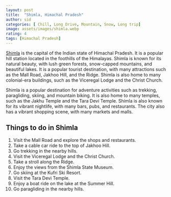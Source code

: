 ```yaml
---
layout: post
title:  "Shimla, Himachal Pradesh"
author: sid
categories: [ Chill, Long Drive, Mountain, Snow, Long trip]
image: assets/images/shimla.webp
rating: 4
tags: [Himachal Pradesh]
---
```

[Shimla](https://www.justwravel.com/) is the capital of the Indian state of Himachal Pradesh. It is a popular hill station located in the foothills of the Himalayas. Shimla is known for its natural beauty, with lush green forests, snow-capped mountains, and beautiful lakes. It is a popular tourist destination, with many attractions such as the Mall Road, Jakhoo Hill, and the Ridge. Shimla is also home to many colonial-era buildings, such as the Viceregal Lodge and the Christ Church.

Shimla is a popular destination for adventure activities such as trekking, paragliding, skiing, and mountain biking. It is also home to many temples, such as the Jakhu Temple and the Tara Devi Temple. Shimla is also known for its vibrant nightlife, with many bars, pubs, and restaurants. The city also has a vibrant shopping scene, with many markets and malls.

<h2>Things to do in Shimla</h2>

1. Visit the Mall Road and explore the shops and restaurants.
2. Take a cable car ride to the top of Jakhoo Hill.
3. Go trekking in the nearby hills.
4. Visit the Viceregal Lodge and the Christ Church.
5. Take a stroll along the Ridge.
6. Enjoy the views from the Shimla State Museum.
7. Go skiing at the Kufri Ski Resort.
8. Visit the Tara Devi Temple.
9. Enjoy a boat ride on the lake at the Summer Hill.
10. Go paragliding in the nearby hills.


<div class="pa-carousel-widget" style="width:100%; height:480px; display:none;"
  data-link="https://www.justwravel.com/"
  data-title="Shimla, Himachal Pradesh"
  data-description="Chill, Long Drive, Mountain, Snow, Long trip"
  data-delay="3">
  <object data="https://lh3.googleusercontent.com/lEC74MVRlYFygtx2yz9BjEeIfhkQSDwiL8K9667FEaHIzWGb-ewXaKRzVDLFdnHIifS5QgYb2G4JauVWM9_cEaZI1-Uub_-5SiuQ041xi0DQ0r4gp_9_VM-SnwpXUfhcKxbUwNRB1T4=w960-rw-h720"></object>
  <object data="https://lh3.googleusercontent.com/zdn2Wx2oGGjprYTYbwhLhHGhF5sQDjYS8pnhzox5X_H5PU-9FvGC8BqcIwuczRxf6E7A_L-2Ug0lxQLsoUU1N-HXaegQgvsnmAEjvZM-EfpL6QGbS7z_9kz7SXFLix8_hSANOAm9hGM=w960-rw-h720"></object>
  <object data="https://lh3.googleusercontent.com/mRsUAVaQOFTmbPu05SirVCsK-ixP11as5G9tXeRCxzpuwpcLZpzn7649Qp1XOHXY_POetkW-liYI8P1ZaWZ5oVoBtM23lGDBOKA2d3I5ooNTTBYBI6ZewLPH6qWKM-ZZsybN-LJd_U4=w960-rw-h720"></object>
  <object data="https://lh3.googleusercontent.com/JyBqQBEB-cirhdGlBzD7NuzyO2N1H1u19JYMI8lZpmuitOT0IVOUO3p4duAOinAW7WqycYhTGURD9_TwtOeFlsLWPiExGtl2RJlObjdl-02xgIlYQB5ZTKX3r_l3m5IaS0Y6KIJ2E7k=w960-rw-h720"></object>
  <object data="https://lh3.googleusercontent.com/dKBFUIBg_76ECHKM5MDVpyoYtkcKy5VBUK6UqGerrXeFkhvp1LbE_iWWwYswR_gLoq4094VCd0hbWZKjwvCZf5xG6tLgb0OP5Fq4yBuNw8AfjAciG1pUqwz_t8mSOfQGoRyUH60zLOM=w960-rw-h720"></object>
  <object data="https://lh3.googleusercontent.com/b5P_k7EE2rTekcrONjZAQqeVffGrS4Ya2FfGkp8NVqyhPQj53NiDtNtqCZqefW7WWf1UdklbK7M_sdmk59EulbdcnaxQTdY5IiCXDMsirlP45hD8pDIdbrvh7dBOVSE_9low73gD93o=w960-rw-h720"></object>
  <object data="https://lh3.googleusercontent.com/TNPaxHPgXl6n_DAXj0SdwdFD-E0gZ3BLc7lyPCLLCipr4tPp1n7wee8sXZsCYUlbkXVjPMzjbl0O8vT1cUwXoDX48hkblghaEbvgkZlwnkXQUolIehI7Sbu36u_W3gsNfM4sUtJ_xqI=w960-rw-h720"></object>
  <object data="https://lh3.googleusercontent.com/MyLgEFfckzKlM_3LCzA13QEghS0BjosBrO-5DBfb7zeHD5QvtNOidk20RLcSsZ0HGOeOj2YlY1k3MhT2ZpS1AvcaYuRY7HlPOrN7lub6VlEx7lL2e8uzCFp6rT0QC8CF86NXWGxaw1o=w960-rw-h720"></object>
  <object data="https://lh3.googleusercontent.com/bVaBmJeUAm28pIAMIe1-tYZ9tVFQoc377raTuEIibwEsfgdd6NnlPk_V1D2cl1nHz0d13rSe4zJpBCj6x9p4TBtyKIOrTwUPppSplgMHk8pzhgyBDrRavP8j1PZvF6KuXzxh1TlQgpU=w960-rw-h720"></object>
  <object data="https://lh3.googleusercontent.com/xl70dYBmkzFf5FKb_TyBshHVsikctirBv7XD4OiDPkJiuNGwNW995daKq9Xf0Yw0Efgqwawoq8ibTBsTGyS3XDyrTdx4M4VMrpM5hnUkDW00Z8kU9TDv-TVN_tkEOMgIql2QisjnAuQ=w960-rw-h720"></object>
  <object data="https://lh3.googleusercontent.com/5oLQe8swp0x_pdZOr-jJrslwmmGlQeLQL4Mt46Gl_gowvDcQYaR4zsGmcSKHDhq8xm9frrX2Zk7CLOX1Z3uf85LizDDSB92c49jSAefVqB3xGFNp9W-ruHbCQZWjbJluvoUeMRpaUgU=w960-rw-h720"></object>
  <object data="https://lh3.googleusercontent.com/2YzV9nD26uk1x92FxlBG2ZoSg0V9QXZ7jXJ6FRSBn_inrMNHf4M0x-NjuE-MpFvc_z6M79lU9F8YMzOhTzCr6-vrjh0nEICrxl9lRqHp__WfXR9FIT5WknNm-V-yq39cxbU5tWkRaIs=w960-rw-h720"></object>
  <object data="https://lh3.googleusercontent.com/MPn3jwo_pPeJMBNeK0XmHMF8lUOOmwVGq9WSLlgnjcYS3HrzD3XR7q6dWQQIe3PSLGxXc7JLsgBHv5hchihsHhYPE6RveNh1vMzb_AQFJTgGh6m3yD_nCZmIwAz02vAm3XOR6_Nz1Dk=w960-rw-h720"></object>
  <object data="https://lh3.googleusercontent.com/1yV_EXPcLFx9903v6Ypi2yHW3a952TQKSEAaAXkBCq_5yElyP7XmLYfAs1kJbFAwNs6Mih0Afl4X9Kxg51SRdHq-lDpQaHTWB7DnlyO1nNo6AhZfF0lujhbmhEZCLGAeqPd9-4ZiXGM=w960-rw-h720"></object>
  <object data="https://lh3.googleusercontent.com/LPo1zks-k6k9wTTjsucJIVvJmYtAO8lgCRwl9XqZbpIF5WYuZPV6agtPiUy_vnlkUz1duR2sEntPReqmTi-ROHeidHr7skli_j9aAW3-1B-Wn5QrAjThAHRr_xOziqDubwQSNpAj48U=w960-rw-h720"></object>
  <object data="https://lh3.googleusercontent.com/muDJf6QXKjwx6JNGUFNyO-lxf0WzafI--tg90jNh3Vhc0xDUNRzuMzTRWMjDmeTQPmKOCXyyaWsoQJrVyVaM5CcuDrYljDVsh4FDknMv_7yWqmfjkYbEBINrUiR6VzGWpz-mf_MRTIE=w960-rw-h720"></object>
  <object data="https://lh3.googleusercontent.com/mRsAJ4QKRxVm2SoOksTyejRDYC2d7uRHc_3XFa93EbkQ-4aZvigBp8o2zmBTKNwql2kZYGVDcE6R1KQs-drWl9jeHMapGUyFzCp7WNG8EXooNCeawMBYKuBw1ZbjoQ7jkaQwNdLjQZw=w960-rw-h720"></object>
  <object data="https://lh3.googleusercontent.com/Rgy373p5pF-_mwoUjxqEqZDu3khu6EdmBevRv1uKjjD7T65Jb6CXiNVHrFgUm2WOL-YW0ee9OZStBjKtVvOITOIJ4P5JjyOJcVYyuQUMWjlFfqsDajRY196ZC_MzC-zHIkEKu1VK1E4=w960-rw-h720"></object>
  <object data="https://lh3.googleusercontent.com/6KBqe1WDKCuduxf21CUIgb5o4slhd4QqIZB-wCNEX5MCDacNxgYzrTWfH2rKvMopsWtDznpRkYMvoW4JugTVtYFvsgjHXuDKUF0WHU_HxLDhrhEYMI8T5Tc0YYZy2rWdq_RmUIfiJN8=w960-rw-h720"></object>
  <object data="https://lh3.googleusercontent.com/gdsjU7Zp9mUGw8_je5fp1L2fcnfsWsqjzAxgzQ_vkxZ1CEIHxrUryZAgeHvSv0uyvFP0llcrBXN1C4R3KjttMPzRi7WH6VCA05xd3QRsDanspErqd1r3Xahgd2YVHgjLRDg3wkscmdA=w960-rw-h720"></object>
  <object data="https://lh3.googleusercontent.com/PMk7XPQAyRg6rML5Y9qnbCjFrcM3v5J0rcdZwp9AHzz9z-1LOfA1Zq-sXfDJ1U4CokIjRMEusRvpLSx6YJpmHo_Ft8DDJePcCgjIVP_8dy6N6JGq4iASWK_puGuqSTEOl0-pISwJ950=w960-rw-h720"></object>
  <object data="https://lh3.googleusercontent.com/CbFWDoANnI7Xy68JpfNKVl-E-dkT14_tuzjjrRY3Obmh_En7hhEk4w5tRF0QUNPdigKr3DL13wlyLw2h35C_BhVbdoYbCkvjrVl3lbz4Z04hE5c4MjEMjwdX2qUKO3nsmmOHRjqY6zo=w960-rw-h720"></object>
  <object data="https://lh3.googleusercontent.com/ChHefQXEjSATM4oBk8SiBhV_0SfLLrTCgc0Hy5-9oO5QtEDLmEcva2QM_RfsSQjCBKnjrGI1OZvDNcwoGJmYsv8jW9IpbsQB57pG94cTpf21zgbNkmUP9jKOz4Hxl2lyAHQjknNJecw=w960-rw-h720"></object>
  <object data="https://lh3.googleusercontent.com/ZZtvqa5eh_Dxc6s32DVq-8ZEqQIdF3PG02pqRJQrjn89OdKOc-wFxgPJhGHSFq--V993n36KC1rwoUOshpfaCiEJCTHksczPetwov6qN06fg_oPKyv6FdgWPplJPbLKnNukV59Eb7MU=w960-rw-h720"></object>
  <object data="https://lh3.googleusercontent.com/sH1h1PEsmTCoGvYE7003Q86m1SeIC7_FTsPQuUk3XfjCCOmEqIiA6XTQ2t9eDLQisnDt8NE2xvlDqhrYyMtrcrwOfGKgdrbntKCmIg9KmyumpjDx9ZAV-6FareuE8HK0FBcjrV2keG4=w960-rw-h720"></object>
  <object data="https://lh3.googleusercontent.com/ZCWukbG5Cb2onE5KVYI2LTeoKtAw2jll6tCQtwfyJdVg5cFgd6Y10JxQS6L_i9iqbZG1D8Ij6SbjFxk_Ds2zVPei4YSVBEpWBKvdPuCwEonJFgXW-Wch4fKiWgZ9zTpfZJV6jjcoHvE=w960-rw-h720"></object>
  <object data="https://lh3.googleusercontent.com/ENPbP-OxJM39Z-GZGUPepuCeW3QQIvc0ZJ_mD4CaGT8XBCRisOtyTgZ9RaqmU6CbbkvYM4FIeAKuXBhlRrQhjj7lp8OgMHWQJc3poblkQEmFprnGbLXGNDGoorzgTx2Yqjy1nIZ67zg=w960-rw-h720"></object>
  <object data="https://lh3.googleusercontent.com/inGZ7wMKaUmfWArXFHl4JFjeWMeWGtnGvniGeaLRk7NekPXMvPHCQeTXn4l_fLDaUPkgRGRfTSRMSC_MT2Q6tMDD4uxM8ZTbKcAjiY-g3y4e9yE0d7gMyFS9eIfL6XFfjHffFEACekY=w960-rw-h720"></object>
  <object data="https://lh3.googleusercontent.com/je6qHBVO-zV350QjK92OVtF7oPEl6MRbktCtLEnkVaWYHso45A-TzGrkDiJZweF2f6tDWvu8rRRTas5b_Sfc7gcNyVvsp0i5sLj8dQwmG_Eq2--BmyqGFYuwZ4f4QTkhlzQtafYaU0M=w960-rw-h720"></object>
  <object data="https://lh3.googleusercontent.com/Ws2v4WJyJTMYAkcDECjLncmxW8OrbpK-YD2YuVkNeY2z-sFSNyLQwN3l6aD8cxhjRwLSD2HMX0hGtvDrgEU7OQF4BFP_ZZDF-oRhP_U2ZYiARNd0F8vPWyDneLPRB7OAfrukbhxbDes=w960-rw-h720"></object>
  <object data="https://lh3.googleusercontent.com/fTDfyD6IAvzzBYVJH8mBY9O1U4LDW7c5oPa3-fhnac-g7s8JGIT96DgzbC_itvrag-qBofEJfFlTxQDDf38ntzgdOgvRay0SCS08PoJ3Ov4HVg2hnrW5twuhtEZWRLvBcfZJO2-PDvQ=w960-rw-h720"></object>
  <object data="https://lh3.googleusercontent.com/nvTYoRpl5znet1Ow6kgBbia7HG8A4JtgQ4pqS2sYtGeIgnv7u-OPHsgTNS8t1huo97988zOhDJEI4VabPIU4RAieo_e_SrwvcEkJvDagYr59TOCqScUOxjY9PljyO5otsi7LMIrexsk=w960-rw-h720"></object>
  <object data="https://lh3.googleusercontent.com/-pyCqjx79eZBZX07-kAgYoZce4iprqaQxPP0SVDvXovvtThIAcMj8a4pO06Td2WEujOD-qhQSGm-9CeHwpwL4vbL0LcdkmEl8yU_fK7smrP4UhJlahziBFi1_QsykHyrKNjkuAcYXP4=w960-rw-h720"></object>
  <object data="https://lh3.googleusercontent.com/b3JyfPCHfOxzT8gouu5QYiUvkNdICza3hRUCTSZ3_OChmZAdLyCdDOY50khDvEEj4rIPRpAcnRp-6_qcr-sF34FRfXXl-HRkGxVW_FXLRt2_cA2pppgNGD98wMsISJvw42cKZ5aW6t0=w960-rw-h720"></object>
</div>
